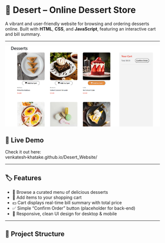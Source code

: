 # 🍰 Desert – Online Dessert Store

A vibrant and user-friendly website for browsing and ordering desserts online. Built with **HTML**, **CSS**, and **JavaScript**, featuring an interactive cart and bill summary.

---
<img src = "Screenshot 2024-12-10 150108.png"/>


## 🔗 Live Demo

Check it out here:  
venkatesh‑khatake.github.io/Desert_Website/

---

## 🏷️ Features

- 🎂 Browse a curated menu of delicious desserts
- 🛒 Add items to your shopping cart
- 💵 Cart displays real-time bill summary with total price
- ✅ Simple “Confirm Order” button (placeholder for back-end)
- 🎨 Responsive, clean UI design for desktop & mobile

---

## 📁 Project Structure


